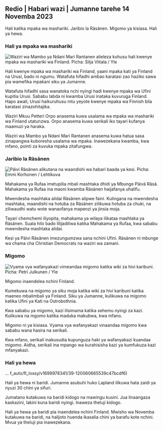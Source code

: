 ## Redio \| Habari wazi \| Jumanne tarehe 14 Novemba 2023

Hali katika mpaka wa mashariki. Jaribio la Räsänen. Migomo ya kisiasa. Hali ya hewa.

### Hali ya mpaka wa mashariki

![Waziri wa Mambo ya Ndani Mari Rantanen alieleza kuhusu hali kwenye mpaka wa mashariki wa Finland. Picha: Silja Viitala / Yle](https://images.cdn.yle.fi/image/upload/c_crop,h_2035,w_3619,x_0,y_102/ar_1.777777777777777,c_fill,g_faces,w_3619,h_102/ar_1.777777777777777,c_fill,g_faces.q_auto:eco/f_auto/fl_lossy/v1699539222/39-1186974652d2d84065b6)

Hali kwenye mpaka wa mashariki wa Finland, yaani mpaka kati ya Finland na Urusi, bado ni ngumu. Watafuta hifadhi ambao karatasi zao haziko sawa pia wamefika mpakani siku ya Jumanne.

Watafuta hifadhi sasa wanatoka nchi nyingi hadi kwenye mpaka wa Ufini kupitia Urusi. Sababu labda ni kwamba Urusi inataka kuvuruga Finland. Hapo awali, Urusi haikuruhusu mtu yeyote kwenye mpaka wa Finnish bila karatasi zinazohitajika.

Waziri Mkuu Petteri Orpo anasema kuwa usalama wa mpaka wa mashariki wa Finland utatunzwa. Orpo anasema kuwa serikali iko tayari kufanya maamuzi ya haraka.

Waziri wa Mambo ya Ndani Mari Rantanen anasema kuwa hatua sasa zinapangwa kuboresha usalama wa mpaka. Inawezekana kwamba, kwa mfano, pointi za kuvuka mpaka zitafungwa.

### Jaribio la Räsänen

![Päivi Räsänen alikutana na waandishi wa habari baada ya kesi. Picha: Emmi Korhonen / Lehtikuva](https://images.cdn.yle.fi/image/upload/c_crop,h_2874,w_5110,x_10,y_131/ar_1.77777777777777777,c_fill,g_2r_50,wd/0.q_auto:eco/f_auto/fl_lossy/v1699970382/39-120014665334491cf27)

Mahakama ya Rufaa imetupilia mbali mashtaka dhidi ya Mbunge Päivä Räsä. Mahakama ya Rufaa ina maoni kwamba Räsänen haijafanya uhalifu.

Mwendesha mashtaka alidai Räsänen alipwe faini. Kulingana na mwendesha mashtaka, maandishi na hotuba za Räsänen zilikuwa hotuba za chuki, na ziliwaudhi watu wote wanaofanya mapenzi ya jinsia moja.

Tayari chemchemi iliyopita, mahakama ya wilaya ilikataa mashtaka ya Räsänen. Suala hilo bado lilijadiliwa katika Mahakama ya Rufaa, kwa sababu mwendesha mashtaka alidai.

Kesi ya Päivi Räsänen imezungumzwa sana nchini Ufini. Räsänen ni mbunge wa chama cha Christian Democrats na waziri wa zamani.

### Migomo

![Vyama vya wafanyakazi vimeandaa migomo katika wiki za hivi karibuni. Picha: Petri Julkunen / Yle ](https://images.cdn.yle.fi/image/upload/c_crop,h_2268,w_4031,x_0,y_79/ar_1.7777777777777777,c_fill,g_faces/01_70,wp_1.q_auto:eco/f_auto/fl_lossy/v1699516057/39-1197941654c8e0786a42)

Migomo inaendelea nchini Finland.

Kumekuwa na migomo ya siku moja katika wiki za hivi karibuni katika maeneo mbalimbali ya Finland. Siku ya Jumanne, kulikuwa na migomo katika Ufini ya Kati na Ostrobothnia.

Kwa sababu ya migomo, kazi ilisimama katika sehemu nyingi za kazi. Kulikuwa na mgomo katika maduka makubwa, kwa mfano.

Migomo ni ya kisiasa. Vyama vya wafanyakazi vinaandaa migomo kwa sababu wana hasira na serikali.

Kwa mfano, serikali inakusudia kupunguza haki ya wafanyakazi kuandaa migomo. Aidha, serikali ina mpango wa kurahisisha kazi ya kumfukuza kazi mfanyakazi.

### Hali ya hewa

... f_auto/fl_lossy/v1699978341/39-120060665539c47bcdf6)

Hali ya hewa ni baridi. Jumanne asubuhi huko Lapland ilikuwa hata zaidi ya nyuzi 30 chini ya sifuri.

Jumatano kutakuwa na baridi kidogo na mawingu kusini. Jua linaangaza kaskazini, lakini kuna baridi nyingi. Inaweza theluji kidogo.

Hali ya hewa ya baridi pia inaendelea nchini Finland. Mwisho wa Novemba kutakuwa na baridi, na halijoto huenda ikasalia chini ya barafu kote nchini. Mvua ya theluji pia inawezekana.